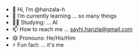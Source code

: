 - 👋 Hi, I’m @hanzala-h
- 🌱 I’m currently learning ... so many things
- 👨‍🎓 Studying: ... AI
- 📫 How to reach me ... sayhi.hanzla@gmail.com
- 😄 Pronouns: He/His/Him
- ⚡ Fun fact: ... it's me

<!---
hanzala-irl/hanzala-h is a ✨ special ✨ repository because its `README.md` (this file) appears on your GitHub profile.
You can click the Preview link to take a look at your changes.
--->
